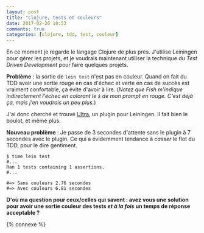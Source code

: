 ```yaml
---
layout: post
title: "Clojure, tests et couleurs"
date: 2017-02-26 10:53
comments: true
categories: [clojure, tdd, test, couleur]
---
```


En ce moment je regarde le langage Clojure de plus près.  J'utilise Leiningen
pour gérer les projets, et je voudrais maintenant utiliser la technique du
*Test Driven Development* pour faire quelques projets.

**Problème** : la sortie de `lein test` n'est pas en couleur. Quand on fait du TDD
avoir une sortie rouge en cas d'échec et verte en cas de succès est vraiment
confortable, ça évite d'avoir à lire. (*Notez que Fish m'indique indirectement
l'échec en colorant le `$` de mon prompt en rouge. C'est déjà ça, mais j'en
voudrais un peu plus.*)

J'ai donc cherché et trouvé [Ultra](https://github.com/venantius/ultra), un
plugin pour Leiningen. Il fait bien le boulot, et même plus.

**Nouveau problème** : Je passe de 3 secondes d'attente sans le plugin à 7 secondes
avec le plugin. Ce qui a évidemment tendance à *casser* le flot du TDD, pour le dire
gentiment.

```
$ time lein test
#...
Ran 1 tests containing 1 assertions.
#...

#=> Sans couleurs 2.76 secondes
#=> Avec couleurs 6.81 secondes
```

**D'où ma question pour ceux/celles qui savent : avez vous une solution pour avoir
une sortie couleur des tests *et à la fois* un temps de réponse acceptable ?**

{% connexe %}
